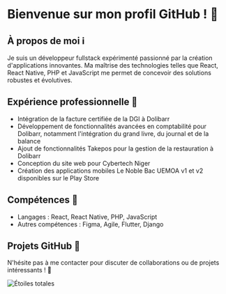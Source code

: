 # Bienvenue sur mon profil GitHub ! 👋

## À propos de moi ℹ️
Je suis un développeur fullstack expérimenté passionné par la création d'applications innovantes. Ma maîtrise des technologies telles que React, React Native, PHP et JavaScript me permet de concevoir des solutions robustes et évolutives.

## Expérience professionnelle 💼
- Intégration de la facture certifiée de la DGI à Dolibarr
- Développement de fonctionnalités avancées en comptabilité pour Dolibarr, notamment l'intégration du grand livre, du journal et de la balance
- Ajout de fonctionnalités Takepos pour la gestion de la restauration à Dolibarr
- Conception du site web pour Cybertech Niger
- Création des applications mobiles Le Noble Bac UEMOA v1 et v2 disponibles sur le Play Store

## Compétences 🚀
- Langages : React, React Native, PHP, JavaScript
- Autres compétences : Figma, Agile, Flutter, Django

## Projets GitHub 🌟


N'hésite pas à me contacter pour discuter de collaborations ou de projets intéressants ! 📧


![Étoiles totales](https://img.shields.io/github/stars/lepronet85?affiliations=OWNER&style=social)
